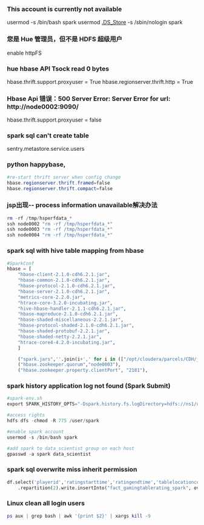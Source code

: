 
### This account is currently not available
usermod -s /bin/bash spark
usermod [.DS_Store](.DS_Store)  -s /sbin/nologin spark

### 您是 Hue 管理员，但不是 HDFS 超级用户
enable httpFS

### hue hbase API Tsock read 0 bytes
hbase.thrift.support.proxyuser = True
hbase.regionserver.thrift.http = True

### Hbase Api 错误：500 Server Error: Server Error for url: http://node0002:9090/
hbase.thrift.support.proxyuser = false

### spark sql can't create table
sentry.metastore.service.users

### python happybase, 
```PowerShell
#re-start thrift server when config change
hbase.regionserver.thrift.framed=false
hbase.regionserver.thrift.compact=false
```

### jsp出现-- process information unavailable解决办法
```PowerShell
rm -rf /tmp/hsperfdata_* 
ssh node0002 "rm -rf /tmp/hsperfdata_*"
ssh node0003 "rm -rf /tmp/hsperfdata_*"
ssh node0004 "rm -rf /tmp/hsperfdata_*"
```

### spark sql with hive table mapping from hbase
```python
#SparkConf
hbase = [
    "hbase-client-2.1.0-cdh6.2.1.jar",
    "hbase-common-2.1.0-cdh6.2.1.jar",
    "hbase-protocol-2.1.0-cdh6.2.1.jar",
    "hbase-server-2.1.0-cdh6.2.1.jar",
    "metrics-core-2.2.0.jar",
    "htrace-core-3.2.0-incubating.jar",
    "hive-hbase-handler-2.1.1-cdh6.2.1.jar",
    "hbase-mapreduce-2.1.0-cdh6.2.1.jar",
    "hbase-shaded-miscellaneous-2.2.1.jar",
    "hbase-protocol-shaded-2.1.0-cdh6.2.1.jar",
    "hbase-shaded-protobuf-2.2.1.jar",
    "hbase-shaded-netty-2.2.1.jar",
    "htrace-core4-4.2.0-incubating.jar",
    ]

    ("spark.jars",''.join(i+',' for i in (["/opt/cloudera/parcels/CDH/jars/"+i for i in self.hbase]))),
    ("hbase.zookeeper.quorum","node0003"),
    ("hbase.zookeeper.property.clientPort", "2181"),
```

### spark history application log not found (Spark Submit)
```PowerShell
#spark-env.sh
export SPARK_HISTORY_OPTS="-Dspark.history.fs.logDirectory=hdfs://ns1/user/spark/applicationHistory"

#access rights
hdfs dfs -chmod -R 775 /user/spark

#enable spark account
usermod -s /bin/bash spark

#add spark to data_scientist group on each host
gpasswd -a spark data_scientist


```

### spark sql overwrite miss inherit permission

```python
df.select('playerid','ratingstarttime','ratingendtime','tablelocationcode','theoreticalwinamount','propertyid') \
    .repartition(2).write.insertInto("fact_gamingtablerating_spark", overwrite=False)
```


### Linux clean all login users

```PowerShell
ps aux | grep bash | awk '{print $2}' | xargs kill -9
```